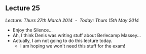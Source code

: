 Lecture 25
----------

*Lecture: Thurs 27th March 2014  -  Today: Thurs 15th May 2014*

- Enjoy the Silence... 
- Ah, I think Denis was writing stuff about Berlecamp Massey...
- Actually, I am not going to do this lecture today. 
    - I am hoping we won't need this stuff for the exam!
